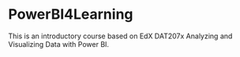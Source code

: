 # PowerBI4Learning
This is an introductory course  based on EdX DAT207x Analyzing and Visualizing Data with Power BI. 


